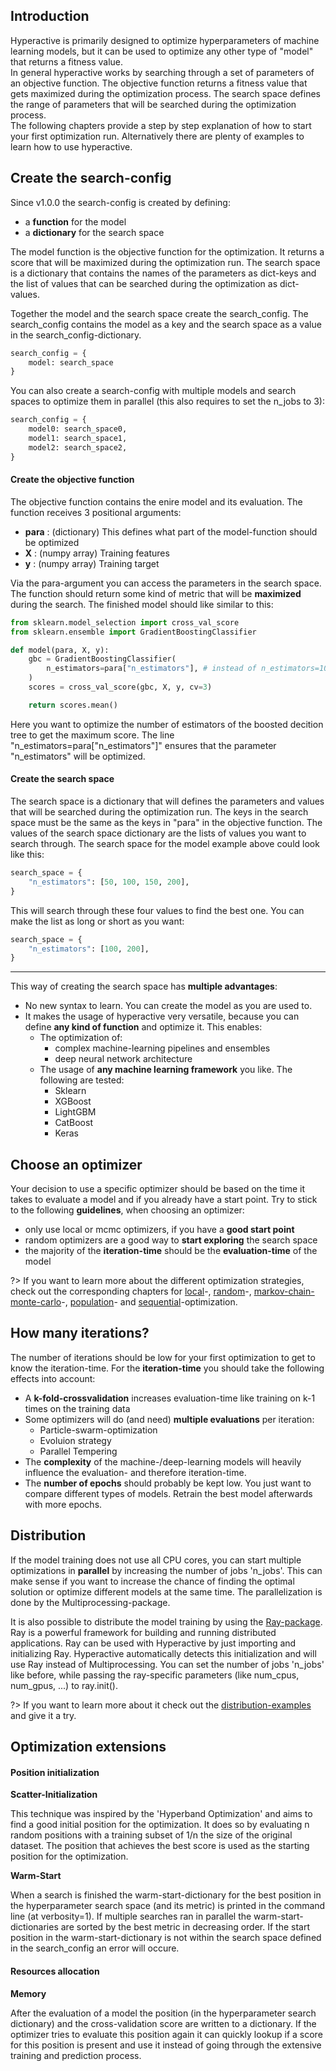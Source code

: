 ## Introduction

Hyperactive is primarily designed to optimize hyperparameters of machine learning models, but it can be used to optimize any other type of "model" that returns a fitness value. <br>
In general hyperactive works by searching through a set of parameters of an objective function. The objective function returns a fitness value that gets maximized during the optimization process. The search space defines the range of parameters that will be searched during the optimization process. <br>
The following chapters provide a step by step explanation of how to start your first optimization run. Alternatively there are plenty of examples to learn how to use hyperactive.

## Create the search-config

Since v1.0.0 the search-config is created by defining:
  - a <b>function</b> for the model
  - a <b>dictionary</b> for the search space

The model function is the objective function for the optimization. It returns a score that will be maximized during the optimization run. The search space is a dictionary that contains the names of the parameters as dict-keys and the list of values that can be searched during the optimization as dict-values.

Together the model and the search space create the search_config. The search_config contains the model as a key and the search space as a value in the search_config-dictionary.

```python
search_config = {
    model: search_space
}
```

You can also create a search-config with multiple models and search spaces to optimize them in parallel (this also requires to set the n_jobs to 3):

```python
search_config = {
    model0: search_space0,
    model1: search_space1,
    model2: search_space2,
}
```

#### Create the objective function

The objective function contains the enire model and its evaluation.
The function receives 3 positional arguments:
  - <b>para</b> : (dictionary) This defines what part of the model-function should be optimized
  - <b>X</b> : (numpy array) Training features
  - <b>y</b> : (numpy array) Training target

Via the para-argument you can access the parameters in the search space.
The function should return some kind of metric that will be <b>maximized</b> during the search.
The finished model should like similar to this:

```python
from sklearn.model_selection import cross_val_score
from sklearn.ensemble import GradientBoostingClassifier

def model(para, X, y):
    gbc = GradientBoostingClassifier(
        n_estimators=para["n_estimators"], # instead of n_estimators=100
    )
    scores = cross_val_score(gbc, X, y, cv=3)

    return scores.mean()
```

Here you want to optimize the number of estimators of the boosted decition tree to get the maximum score.
The line "n_estimators=para["n_estimators"]" ensures that the parameter "n_estimators" will be optimized.

#### Create the search space

The search space is a dictionary that will defines the parameters and values that will be searched during the optimization run. The keys in the search space must be the same as the keys in "para" in the objective function. The values of the search space dictionary are the lists of values you want to search through. The search space for the model example above could look like this:

```python
search_space = {
    "n_estimators": [50, 100, 150, 200],
}
```

This will search through these four values to find the best one.
You can make the list as long or short as you want:

```python
search_space = {
    "n_estimators": [100, 200],
}
```

---

This way of creating the search space has <b>multiple advantages</b>:
  - No new syntax to learn. You can create the model as you are used to.
  - It makes the usage of hyperactive very versatile, because you can define <b>any kind of function</b> and optimize it. This enables:
    - The optimization of:
      - complex machine-learning pipelines and ensembles
      - deep neural network architecture
    - The usage of <b>any machine learning framework</b> you like. The following are tested:
      - Sklearn
      - XGBoost
      - LightGBM
      - CatBoost
      - Keras


## Choose an optimizer

Your decision to use a specific optimizer should be based on the time it takes to evaluate a model and if you already have a start point. Try to stick to the following <b>guidelines</b>, when choosing an optimizer:
- only use local or mcmc optimizers, if you have a <b>good start point</b>
- random optimizers are a good way to <b>start exploring</b> the search space
- the majority of the <b>iteration-time</b> should be the <b>evaluation-time</b> of the model

?>  If you want to learn more about the different optimization strategies, check out the corresponding chapters for [local](./optimizers/local_search)-, [random](./optimizers/random_methods)-, [markov-chain-monte-carlo](./optimizers/mcmc)-, [population](./optimizers/population_methods)- and [sequential](./optimizers/sequential_methods)-optimization.

## How many iterations?

The number of iterations should be low for your first optimization to get to know the iteration-time.
For the <b>iteration-time</b> you should take the following effects into account:
- A <b>k-fold-crossvalidation</b> increases evaluation-time like training on k-1 times on the training data
- Some optimizers will do (and need) <b>multiple evaluations</b> per iteration:
  - Particle-swarm-optimization
  - Evoluion strategy
  - Parallel Tempering
- The <b>complexity</b> of the machine-/deep-learning models will heavily influence the evaluation- and therefore iteration-time.
- The <b>number of epochs</b> should probably be kept low. You just want to compare different types of models. Retrain the best model afterwards with more epochs.

## Distribution

If the model training does not use all CPU cores, you can start multiple optimizations in <b>parallel</b> by increasing the number of jobs 'n_jobs'. This can make sense if you want to increase the chance of finding the optimal solution or optimize different models at the same time. The parallelization is done by the Multiprocessing-package.

It is also possible to distribute the model training by using the [Ray-package](https://github.com/ray-project/ray). Ray is a powerful framework for building and running distributed applications. Ray can be used with Hyperactive by just importing and initializing Ray. Hyperactive automatically detects this initialization and will use Ray instead of Multiprocessing. You can set the number of jobs 'n_jobs' like before, while passing the ray-specific parameters (like num_cpus, num_gpus, ...) to ray.init().

?>  If you want to learn more about it check out the [distribution-examples](./examples/distribution) and give it a try.

## Optimization extensions

#### Position initialization

**Scatter-Initialization**

This technique was inspired by the 'Hyperband Optimization' and aims to find a good initial position for the optimization. It does so by evaluating n random positions with a training subset of 1/n the size of the original dataset. The position that achieves the best score is used as the starting position for the optimization.

**Warm-Start**

When a search is finished the warm-start-dictionary for the best position in the hyperparameter search space (and its metric) is printed in the command line (at verbosity=1). If multiple searches ran in parallel the warm-start-dictionaries are sorted by the best metric in decreasing order. If the start position in the warm-start-dictionary is not within the search space defined in the search_config an error will occure.

#### Resources allocation

**Memory**

After the evaluation of a model the position (in the hyperparameter search dictionary) and the cross-validation score are written to a dictionary. If the optimizer tries to evaluate this position again it can quickly lookup if a score for this position is present and use it instead of going through the extensive training and prediction process.
